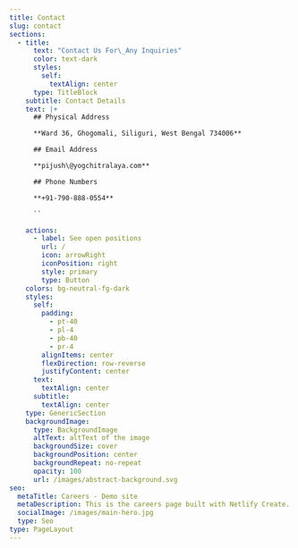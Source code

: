 ```yaml
---
title: Contact
slug: contact
sections:
  - title:
      text: "Contact Us For\_Any Inquiries"
      color: text-dark
      styles:
        self:
          textAlign: center
      type: TitleBlock
    subtitle: Contact Details
    text: |+
      ## Physical Address​

      **Ward 36, Ghogomali, Siliguri, West Bengal 734006**

      ## Email Address

      **pijush\@yogchitralaya.com**

      ## Phone Numbers

      **+91-790-888-0554**

      ``

    actions:
      - label: See open positions
        url: /
        icon: arrowRight
        iconPosition: right
        style: primary
        type: Button
    colors: bg-neutral-fg-dark
    styles:
      self:
        padding:
          - pt-40
          - pl-4
          - pb-40
          - pr-4
        alignItems: center
        flexDirection: row-reverse
        justifyContent: center
      text:
        textAlign: center
      subtitle:
        textAlign: center
    type: GenericSection
    backgroundImage:
      type: BackgroundImage
      altText: altText of the image
      backgroundSize: cover
      backgroundPosition: center
      backgroundRepeat: no-repeat
      opacity: 100
      url: /images/abstract-background.svg
seo:
  metaTitle: Careers - Demo site
  metaDescription: This is the careers page built with Netlify Create.
  socialImage: /images/main-hero.jpg
  type: Seo
type: PageLayout
---
```

